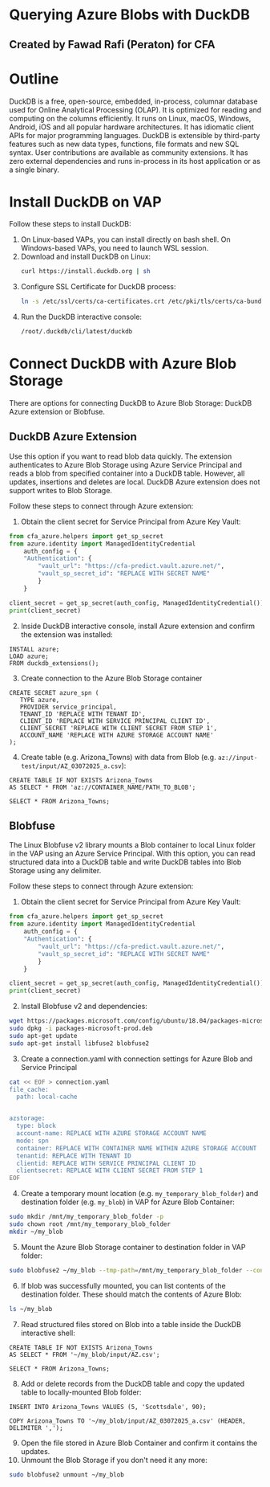 # Querying Azure Blobs with DuckDB
## Created by Fawad Rafi (Peraton) for CFA

# Outline
DuckDB is a free, open-source, embedded, in-process, columnar database used for Online Analytical Processing (OLAP). It is optimized for reading and computing on the columns efficiently. It runs on Linux, macOS, Windows, Android, iOS and all popular hardware architectures. It has idiomatic client APIs for major programming languages. DuckDB is extensible by third-party features such as new data types, functions, file formats and new SQL syntax. User contributions are available as community extensions. It has zero external dependencies and runs in-process in its host application or as a single binary.

# Install DuckDB on VAP
Follow these steps to install DuckDB:

1. On Linux-based VAPs, you can install directly on bash shell. On Windows-based VAPs, you need to launch WSL session.
2. Download and install DuckDB on Linux:
   ```bash
   curl https://install.duckdb.org | sh
   ```
3. Configure SSL Certificate for DuckDB process:
   ```bash
   ln -s /etc/ssl/certs/ca-certificates.crt /etc/pki/tls/certs/ca-bundle.crt
   ```
4. Run the DuckDB interactive console:
   ```bash
   /root/.duckdb/cli/latest/duckdb
   ```

# Connect DuckDB with Azure Blob Storage

There are options for connecting DuckDB to Azure Blob Storage: DuckDB Azure extension or Blobfuse.

## DuckDB Azure Extension

Use this option if you want to read blob data quickly. The extension authenticates to Azure Blob Storage using Azure Service Principal and reads a blob from specified container into a DuckDB table. However, all updates, insertions and deletes are local. DuckDB Azure extension does not support writes to Blob Storage.

Follow these steps to connect through Azure extension:

1. Obtain the client secret for Service Principal from Azure Key Vault:
```python
from cfa_azure.helpers import get_sp_secret
from azure.identity import ManagedIdentityCredential
    auth_config = {
    "Authentication": {
        "vault_url": "https://cfa-predict.vault.azure.net/",
        "vault_sp_secret_id": "REPLACE WITH SECRET NAME"
        }
    }

client_secret = get_sp_secret(auth_config, ManagedIdentityCredential())
print(client_secret)
```
2. Inside DuckDB interactive console, install Azure extension and confirm the extension was installed:
```shell
INSTALL azure;
LOAD azure;
FROM duckdb_extensions();
```
3. Create connection to the Azure Blob Storage container
```shell
CREATE SECRET azure_spn (
   TYPE azure,
   PROVIDER service_principal,
   TENANT_ID 'REPLACE WITH TENANT ID',
   CLIENT_ID 'REPLACE WITH SERVICE PRINCIPAL CLIENT ID',
   CLIENT_SECRET 'REPLACE WITH CLIENT SECRET FROM STEP 1',
   ACCOUNT_NAME 'REPLACE WITH AZURE STORAGE ACCOUNT NAME'
);
```
4. Create table (e.g. Arizona_Towns) with data from Blob (e.g. `az://input-test/input/AZ_03072025_a.csv`):
```shell
CREATE TABLE IF NOT EXISTS Arizona_Towns
AS SELECT * FROM 'az://CONTAINER_NAME/PATH_TO_BLOB';

SELECT * FROM Arizona_Towns;
```

## Blobfuse

The Linux Blobfuse v2 library mounts a Blob container to local Linux folder in the VAP using an Azure Service Principal. With this option, you can read structured data into a DuckDB table and write DuckDB tables into Blob Storage using any delimiter.

Follow these steps to connect through Azure extension:

1. Obtain the client secret for Service Principal from Azure Key Vault:
```python
from cfa_azure.helpers import get_sp_secret
from azure.identity import ManagedIdentityCredential
    auth_config = {
    "Authentication": {
        "vault_url": "https://cfa-predict.vault.azure.net/",
        "vault_sp_secret_id": "REPLACE WITH SECRET NAME"
        }
    }

client_secret = get_sp_secret(auth_config, ManagedIdentityCredential())
print(client_secret)
```
2. Install Blobfuse v2 and dependencies:
```bash
wget https://packages.microsoft.com/config/ubuntu/18.04/packages-microsoft-prod.deb
sudo dpkg -i packages-microsoft-prod.deb
sudo apt-get update
sudo apt-get install libfuse2 blobfuse2
```
3. Create a connection.yaml with connection settings for Azure Blob and Service Principal
```bash
cat << EOF > connection.yaml
file_cache:
  path: local-cache


azstorage:
  type: block
  account-name: REPLACE WITH AZURE STORAGE ACCOUNT NAME
  mode: spn
  container: REPLACE WITH CONTAINER NAME WITHIN AZURE STORAGE ACCOUNT
  tenantid: REPLACE WITH TENANT ID
  clientid: REPLACE WITH SERVICE PRINCIPAL CLIENT ID
  clientsecret: REPLACE WITH CLIENT SECRET FROM STEP 1
EOF
```
4. Create a temporary mount location (e.g. `my_temporary_blob_folder`) and destination folder (e.g. `my_blob`) in VAP for Azure Blob Container:
```bash
sudo mkdir /mnt/my_temporary_blob_folder -p
sudo chown root /mnt/my_temporary_blob_folder
mkdir ~/my_blob
```
5. Mount the Azure Blob Storage container to destination folder in VAP folder:
```bash
sudo blobfuse2 ~/my_blob --tmp-path=/mnt/my_temporary_blob_folder --config-file=./connection.yml -o attr_timeout=240 -o entry_timeout=240 -o negative_timeout=120 -o allow_other
```
6. If blob was successfully mounted, you can list contents of the destination folder. These should match the contents of Azure Blob:
```bash
ls ~/my_blob
```
7. Read structured files stored on Blob into a table inside the DuckDB interactive shell:
```shell
CREATE TABLE IF NOT EXISTS Arizona_Towns
AS SELECT * FROM '~/my_blob/input/AZ.csv';

SELECT * FROM Arizona_Towns;
```
8. Add or delete records from the DuckDB table and copy the updated table to locally-mounted Blob folder:
```shell
INSERT INTO Arizona_Towns VALUES (5, 'Scottsdale', 90);

COPY Arizona_Towns TO '~/my_blob/input/AZ_03072025_a.csv' (HEADER, DELIMITER ',');
```
9. Open the file stored in Azure Blob Container and confirm it contains the updates.
10. Unmount the Blob Storage if you don't need it any more:
```bash
sudo blobfuse2 unmount ~/my_blob
```
